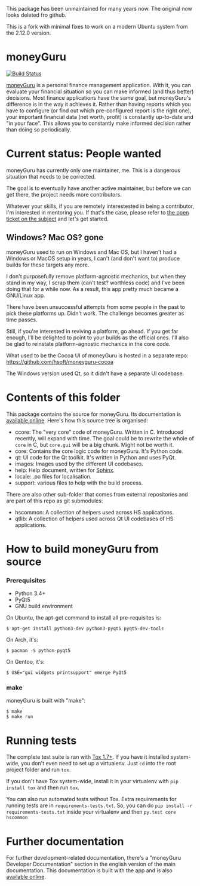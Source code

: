 This package has been unmaintained for many years now. The original now looks deleted fro github.

This is a fork with minimal fixes to work on a modern Ubuntu system from the 2.12.0 version.

# moneyGuru

[![Build Status](https://travis-ci.org/hsoft/moneyguru.svg?branch=master)](https://travis-ci.org/hsoft/moneyguru)

[moneyGuru][moneyguru] is a personal finance management application. With it,
you can evaluate your financial situation so you can make informed (and thus
better) decisions. Most finance applications have the same goal, but
moneyGuru's difference is in the way it achieves it. Rather than having reports
which you have to configure (or find out which pre-configured report is the
right one), your important financial data (net worth, profit) is constantly
up-to-date and "in your face". This allows you to constantly make informed
decision rather than doing so periodically.

# Current status: People wanted

moneyGuru has currently only one maintainer, me. This is a dangerous situation
that needs to be corrected.

The goal is to eventually have another active maintainer, but before we can get
there, the project needs more contributors.

Whatever your skills, if you are remotely interestested in being a contributor,
I'm interested in mentoring you. If that's the case, please refer to [the open
ticket on the subject][contrib-issue] and let's get started.

## Windows? Mac OS? gone

moneyGuru used to run on Windows and Mac OS, but I haven't had a Windows or
MacOS setup in years, I can't (and don't want to) produce builds for these
targets any more.

I don't purposefully remove platform-agnostic mechanics, but when they stand in
my way, I scrap them (can't test? worthless code) and I've been doing that for
a while now. As a result, this app pretty much became a GNU/Linux app.

There have been unsuccessful attempts from some people in the past to pick these
platforms up. Didn't work. The challenge becomes greater as time passes.

Still, if you're interested in reviving a platform, go ahead. If you get far
enough, I'll be delighted to point to your builds as the official ones. I'll
also be glad to reinstate platform-agnostic mechanics in the core code.

What used to be the Cocoa UI of moneyGuru is hosted in a separate repo:
https://github.com/hsoft/moneyguru-cocoa

The Windows version used Qt, so it didn't have a separate UI codebase.

# Contents of this folder

This package contains the source for moneyGuru. Its documentation is
[available online][documentation]. Here's how this source tree is organised:

* ccore: The "very core" code of moneyGuru. Written in C. Introduced recently,
         will expand with time. The goal could be to rewrite the whole of `core`
         in C, but `core.gui` will be a big chunk. Might not be worth it.
* core: Contains the core logic code for moneyGuru. It's Python code.
* qt: UI code for the Qt toolkit. It's written in Python and uses PyQt.
* images: Images used by the different UI codebases.
* help: Help document, written for [Sphinx][sphinx].
* locale: .po files for localisation.
* support: various files to help with the build process.

There are also other sub-folder that comes from external repositories and are
part of this repo as git submodules:

* hscommon: A collection of helpers used across HS applications.
* qtlib: A collection of helpers used across Qt UI codebases of HS applications.

# How to build moneyGuru from source

### Prerequisites

* Python 3.4+
* PyQt5
* GNU build environment

On Ubuntu, the apt-get command to install all pre-requisites is:

    $ apt-get install python3-dev python3-pyqt5 pyqt5-dev-tools

On Arch, it's:

    $ pacman -S python-pyqt5

On Gentoo, it's:

    $ USE="gui widgets printsupport" emerge PyQt5

### make

moneyGuru is built with "make":

    $ make
    $ make run

# Running tests

The complete test suite is ran with [Tox 1.7+][tox]. If you have it installed
system-wide, you don't even need to set up a virtualenv. Just `cd` into the
root project folder and run `tox`.

If you don't have Tox system-wide, install it in your virtualenv with `pip
install tox` and then run `tox`.

You can also run automated tests without Tox. Extra requirements for running
tests are in `requirements-tests.txt`. So, you can do `pip install -r
requirements-tests.txt` inside your virtualenv and then `py.test core hscommon`

# Further documentation

For further development-related documentation, there's a "moneyGuru Developer
Documentation" section in the english version of the main documentation. This
documentation is built with the app and is also [available
online][documentation].

[moneyguru]: http://www.hardcoded.net/moneyguru/
[documentation]: http://www.hardcoded.net/moneyguru/help/en/
[contrib-issue]: https://github.com/hsoft/moneyguru/issues/425
[pyqt]: http://www.riverbankcomputing.com
[sphinx]: http://sphinx.pocoo.org/
[tox]: https://tox.readthedocs.org/en/latest/

